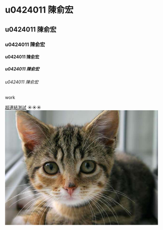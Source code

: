 # u0424011 陳俞宏
## u0424011 陳俞宏
### u0424011 陳俞宏
#### u0424011 陳俞宏
##### u0424011 陳俞宏
###### u0424011 陳俞宏
work

[超連結測試](http://www.nkfust.edu.tw)
:sunny::sunny::sunny:
![cat](cat.jpg "貓")

